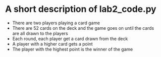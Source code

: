<h1>A short description of lab2_code.py</h1>

<ul>
<li>There are two players playing a card game</li>
<li>There are 52 cards on the deck and the game goes on until the cards are all drawn to the players</li>
<li>Each round, each player get a card drawn from the deck</li>
<li>A player with a higher card gets a point</li>
<li>The player with the highest point is the winner of the game</li>
</ul>
